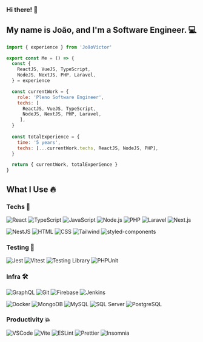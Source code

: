### Hi there! 🤙
## My name is João, and I'm a Software Engineer. 💻
```js
import { experience } from 'JoãoVíctor'

export const Me = () => {
  const { 
    ReactJS, VueJS, TypeScript,
    NodeJS, NextJS, PHP, Laravel,
  } = experience

  const currentWork = {
    role: 'Pleno Software Engineer',
    techs: [
      ReactJS, VueJS, TypeScript,
      NodeJS, NextJS, PHP, Laravel,
     ],
  }
  
  const totalExperience = {
    time: '5 years',
    techs: [...currentWork.techs, ReactJS, NodeJS, PHP],
  }

  return { currentWork, totalExperience }
}
```
## What I Use 🔥

### Techs 🌟
![React](https://img.shields.io/static/v1?style=for-the-badge&message=React&color=222222&logo=React&logoColor=61DAFB&label=)
![TypeScript](https://img.shields.io/static/v1?style=for-the-badge&message=TypeScript&color=3178C6&logo=TypeScript&logoColor=FFFFFF&label=)
![JavaScript](https://img.shields.io/static/v1?style=for-the-badge&message=JavaScript&color=222222&logo=JavaScript&logoColor=F7DF1E&label=)
![Node.js](https://img.shields.io/static/v1?style=for-the-badge&message=Node.js&color=339933&logo=Node.js&logoColor=FFFFFF&label=)
![PHP](https://img.shields.io/badge/php_8-grey?style=for-the-badge&logo=php)
![Laravel](https://img.shields.io/badge/laravel-grey?style=for-the-badge&logo=laravel)
![Next.js](https://img.shields.io/static/v1?style=for-the-badge&message=Next.js&color=000000&logo=Next.js&logoColor=FFFFFF&label=)

![NestJS](https://img.shields.io/static/v1?style=for-the-badge&message=NestJS&color=E0234E&logo=NestJS&logoColor=FFFFFF&label=)
![HTML](https://img.shields.io/static/v1?style=for-the-badge&message=HTML5&color=E34F26&logo=HTML5&logoColor=FFFFFF&label=)
![CSS](https://img.shields.io/static/v1?style=for-the-badge&message=CSS3&color=1572B6&logo=CSS3&logoColor=FFFFFF&label=)
![Tailwind](https://img.shields.io/static/v1?style=for-the-badge&message=Tailwind+CSS&color=222222&logo=Tailwind+CSS&logoColor=06B6D4&label=)
![styled-components](https://img.shields.io/static/v1?style=for-the-badge&message=styled-components&color=DB7093&logo=styled-components&logoColor=FFFFFF&label=)
### Testing 🧪
![Jest](https://img.shields.io/static/v1?style=for-the-badge&message=Jest&color=C21325&logo=Jest&logoColor=FFFFFF&label=)
![Vitest](https://img.shields.io/static/v1?style=for-the-badge&message=vitest&color=1b1b1f&logo=vitest&label=)
![Testing Library](https://img.shields.io/static/v1?style=for-the-badge&message=Testing+Library&color=E33332&logo=Testing+Library&logoColor=FFFFFF&label=)
![PHPUnit](https://img.shields.io/static/v1?style=for-the-badge&message=phpunit&color=4F5B93&logo=PHPUnit&label=)
### Infra 🛠️
![GraphQL](https://img.shields.io/static/v1?style=for-the-badge&message=GraphQL&color=E10098&logo=GraphQL&logoColor=FFFFFF&label=)
![Git](https://img.shields.io/static/v1?style=for-the-badge&message=Git&color=F05032&logo=Git&logoColor=FFFFFF&label=)
![Firebase](https://img.shields.io/static/v1?style=for-the-badge&message=Firebase&color=222222&logo=Firebase&logoColor=FFCA28&label=)
![Jenkins](https://img.shields.io/static/v1?style=for-the-badge&message=Jenkins&color=222222&logo=Jenkins&label=)

![Docker](https://img.shields.io/static/v1?style=for-the-badge&message=Docker&color=2496ED&logo=Docker&logoColor=FFFFFF&label=)
![MongoDB](https://img.shields.io/static/v1?style=for-the-badge&message=MongoDB&color=47A248&logo=MongoDB&logoColor=FFFFFF&label=)
![MySQL](https://img.shields.io/static/v1?style=for-the-badge&message=MySQL&color=4479A1&logo=MySQL&logoColor=FFFFFF&label=)
![SQL Server](https://img.shields.io/static/v1?style=for-the-badge&message=SQL+Server&color=CC2927&logo=Microsoft+SQL+Server&logoColor=FFFFFF&label=)
![PostgreSQL](https://img.shields.io/static/v1?style=for-the-badge&message=PostgreSQL&color=4169E1&logo=PostgreSQL&logoColor=FFFFFF&label=)
### Productivity 💥
![VSCode](https://img.shields.io/static/v1?style=for-the-badge&message=VSCode&color=007ACC&logo=Visual+Studio+Code&logoColor=FFFFFF&label=)
![Vite](https://img.shields.io/static/v1?style=for-the-badge&message=Vite&color=646CFF&logo=Vite&logoColor=FFFFFF&label=)
![ESLint](https://img.shields.io/static/v1?style=for-the-badge&message=ESLint&color=4B32C3&logo=ESLint&logoColor=FFFFFF&label=)
![Prettier](https://img.shields.io/static/v1?style=for-the-badge&message=Prettier&color=222222&logo=Prettier&logoColor=F7B93E&label=)
![Insomnia](https://img.shields.io/static/v1?style=for-the-badge&message=Insomnia&color=4000BF&logo=Insomnia&logoColor=FFFFFF&label=)
